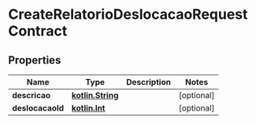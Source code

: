 # CreateRelatorioDeslocacaoRequestContract

## Properties
Name | Type | Description | Notes
------------ | ------------- | ------------- | -------------
**descricao** | [**kotlin.String**](.md) |  |  [optional]
**deslocacaoId** | [**kotlin.Int**](.md) |  |  [optional]
